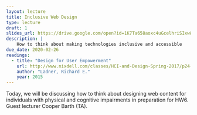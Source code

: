 ```yaml
---
layout: lecture
title: Inclusive Web Design
type: lecture
draft: 1
slides_url: https://drive.google.com/open?id=1K7Ta658aoxc4uGcelhriSIxw8wFbU5QJzMTEuCOc4mE
description: |
    How to think about making technologies inclusive and accessible
due_date: 2020-02-26
readings:
  - title: "Design for User Empowerment"
    url: http://www.nixdell.com/classes/HCI-and-Design-Spring-2017/p24-ladner.pdf
    author: "Ladner, Richard E."
    year: 2015
---
```


Today, we will be discussing how to think about designing web content for individuals with physical and cognitive impairments in preparation for HW6. Guest lecturer Cooper Barth (TA).
